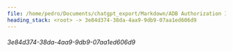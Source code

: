 ```yaml
---
file: /home/pedro/Documents/chatgpt_export/Markdown/ADB Authorization Issues Troubleshooting.md
heading_stack: <root> -> 3e84d374-38da-4aa9-9db9-07aa1ed606d9
---
```

###### 3e84d374-38da-4aa9-9db9-07aa1ed606d9
